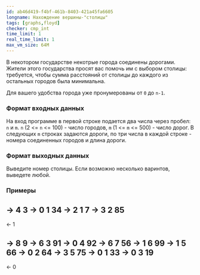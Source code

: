 ```yaml
---
id: ab46d419-f4bf-461b-8403-421a45fa6605
longname: Нахождение вершины-"столицы"
tags: [graphs,floyd]
checker: cmp_int
time_limit: 1
real_time_limit: 1
max_vm_size: 64M
---
```


В некотором государстве некотрые города соединены дорогами. Жители этого государства просят вас помочь им с выбором столицы: требуется, чтобы сумма расстояний от столицы до каждого из остальных городов была минимальна.

Для вашего удобства города уже пронумерованы от `0` до `n-1`.

### Формат входных данных

На вход программе в первой строке подается два числа через пробел: `n` и `m`. `n` (2 <= `n` <= 100) - число городов, `m` (1 <= `m` <= 500) - число дорог.
В следующих `m` строках задаются дороги, по три числа в каждой строке - номера соединенных городов и длина дороги.

### Формат выходных данных

Выведите номер столицы. Если возможно несколько варинтов, выведете любой.

### Примеры

-> 4 3
-> 0 1 34
-> 2 1 7
-> 3 2 85
--
<- 1


-> 8 9
-> 6 3 91
-> 0 4 92
-> 6 7 56
-> 1 6 99
-> 1 5 66
-> 0 2 64
-> 3 5 75
-> 0 1 33
-> 0 3 19
--
<- 0
